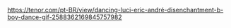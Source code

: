 https://tenor.com/pt-BR/view/dancing-luci-eric-andré-disenchantment-b-boy-dance-gif-2588362169845757982
